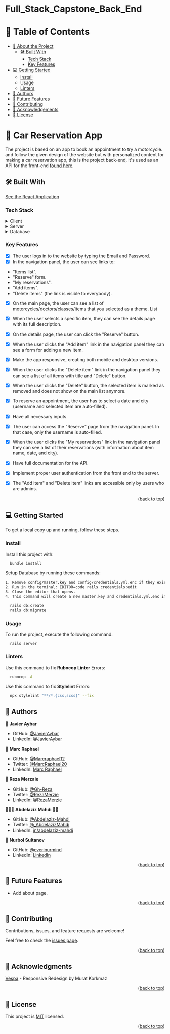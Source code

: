 <a name="readme-top"></a>
# Full_Stack_Capstone_Back_End
<!-- TABLE OF CONTENTS -->

# 📗 Table of Contents

- [📖 About the Project](#about-project)
  - [🛠 Built With](#built-with)
    - [Tech Stack](#tech-stack)
    - [Key Features](#key-features)
- [💻 Getting Started](#getting-started)
  - [Install](#install)
  - [Usage](#usage)
  - [Linters](#linters)
- [👥 Authors](#authors)
- [🔭 Future Features](#future-features)
- [🤝 Contributing](#contributing)
- [🙏 Acknowledgements](#acknowledgements)
- [📝 License](#license)

<!-- PROJECT DESCRIPTION -->

# 📖 Car Reservation App <a name="about-project"></a>

The project is based on an app to book an appointment to try a motorcycle. and follow the given design of the website but with personalized content for making a car reservation app, this is the project back-end, it's used as an API for the front-end [found here](https://github.com/JavierAybar/Full_Stack_Capstone_Front_End).

## 🛠 Built With <a name="built-with"></a>

<a href="https://github.com/JavierAybar/hello-react-front-end/tree/setup-front-end">See the React Application</a>

### Tech Stack <a name="tech-stack"></a>

<details>
  <summary>Client</summary>
  <ul>
    <li><a href="https://react.dev/">React</a></li>
    <li><a href="https://www.ruby-lang.org/en/">Ruby</a></li>
    <li><a href="https://getbootstrap.com/">Bootstrap</a></li>
    <li><a href="https://tailwindcss.com/">TailwindCSS</a></li>
  </ul>
</details>

<details>
  <summary>Server</summary>
  <ul>
    <li><a href="https://rubyonrails.org/">Ruby on Rails</a></li>
  </ul>
</details>

<details>
<summary>Database</summary>
  <ul>
    <li><a href="https://www.postgresql.org/">PostgreSQL</a></li>
  </ul>
</details>

<!-- Features -->

### Key Features <a name="key-features"></a>

- [x] The user logs in to the website by typing the Email and Password.
- [x] In the navigation panel, the user can see links to:
- "Items list".
- "Reserve" form.
- "My reservations".
- "Add items".
- "Delete items" (the link is visible to everybody).
- [x] On the main page, the user can see a list of motorcycles/doctors/classes/items that you selected as a theme.
List

- [x] When the user selects a specific item, they can see the details page with its full description.
- [x] On the details page, the user can click the "Reserve" button.
- [x] When the user clicks the "Add item" link in the navigation panel they can see a form for adding a new item.
- [x] Make the app responsive, creating both mobile and desktop versions.

- [x] When the user clicks the "Delete item" link in the navigation panel they can see a list of all items with title and "Delete" button.
- [x] When the user clicks the "Delete" button, the selected item is marked as removed and does not show on the main list anymore.
- [x] To reserve an appointment, the user has to select a date and city (username and selected item are auto-filled).
- [x] Have all necessary inputs.
- [x] The user can access the "Reserve" page from the navigation panel. In that case, only the username is auto-filled.

- [x] When the user clicks the "My reservations" link in the navigation panel they can see a list of their reservations (with information about item name, date, and city).
- [x] Have full documentation for the API.
- [x] Implement proper user authentication from the front end to the server.
- [x] The "Add item" and "Delete item" links are accessible only by users who are admins.

<p align="right">(<a href="#readme-top">back to top</a>)</p>

<!-- GETTING STARTED -->

## 💻 Getting Started <a name="getting-started"></a>

To get a local copy up and running, follow these steps.

### Install <a name="install"></a>

Install this project with:

```sh
  bundle install
```

Setup Database by running these commands:

```sh
1. Remove config/master.key and config/credentials.yml.enc if they exist.
2. Run in the terminal: EDITOR=code rails credentials:edit 
3. Close the editor that opens.
4. This command will create a new master.key and credentials.yml.enc if they do not exist.
```
```sh
  rails db:create
  rails db:migrate
```

### Usage <a name="usage"></a>

To run the project, execute the following command:

```sh
  rails server
```

### Linters <a name="linters"></a>

Use this command to fix **Rubocop Linter** Errors:

```sh
  rubocop -A
```

Use this command to fix **Stylelint** Errors:

```sh
  npx stylelint "**/*.{css,scss}" --fix
```

<!-- AUTHORS -->

## 👥 Authors <a name="authors"></a>

👤 **Javier Aybar**

- GitHub: [@JavierAybar](https://github.com/JavierAybar)
- LinkedIn: [@JavierAybar](https://www.linkedin.com/in/javier-aybar-932376274/)

👤 **Marc Raphael**

- GitHub: [@Marcraphael12](https://github.com/Marcraphael12)
- Twitter: [@MarcRaphael20](https://twitter.com/MarcRaphael20)
- LinkedIn: [Marc Raphael](http://linkedin.com/in/marc-raphael-326039204)

👤 **Reza Merzaie**

- GitHub: [@Gh-Reza](https://github.com/Gh-Reza)
- Twitter: [@RezaMerzie](https://twitter.com/RezaMerzaie7)
- LinkedIn: [@RezaMerzie](https://www.linkedin.com/in/reza-merzaie)

👨🏼‍🚀 **Abdelaziz Mahdi** 🐱‍👤

- GitHub: [@Abdelaziz-Mahdi](https://github.com/Abdelaziz-Mahdi)
- Twitter: [@_AbdelazizMahdi](https://twitter.com/_AbdelazizMahdi)
- LinkedIn: [in/abdelaziz-mahdi](https://www.linkedin.com/in/abdelaziz-mahdi)

👤 **Nurbol Sultanov**

- GitHub: [@everinurmind](https://github.com/everinurmind)
- LinkedIn: [LinkedIn](https://www.linkedin.com/in/everinurmind/)

<p align="right">(<a href="#readme-top">back to top</a>)</p>

<!-- FUTURE FEATURES -->

## 🔭 Future Features <a name="future-features"></a>

- Add about page.

<p align="right">(<a href="#readme-top">back to top</a>)</p>

<!-- CONTRIBUTING -->

## 🤝 Contributing <a name="contributing"></a>

Contributions, issues, and feature requests are welcome!

Feel free to check the [issues page](../../issues/).

<p align="right">(<a href="#readme-top">back to top</a>)</p>

<!-- ACKNOWLEDGEMENTS -->

## 🙏 Acknowledgments <a name="acknowledgements"></a>
[Vespa](https://www.behance.net/gallery/26425031/Vespa-Responsive-Redesign) - Responsive Redesign by Murat Korkmaz

<p align="right">(<a href="#readme-top">back to top</a>)</p>

<!-- LICENSE -->

## 📝 License <a name="license"></a>

This project is [MIT](./LICENSE) licensed.

<p align="right">(<a href="#readme-top">back to top</a>)</p>
